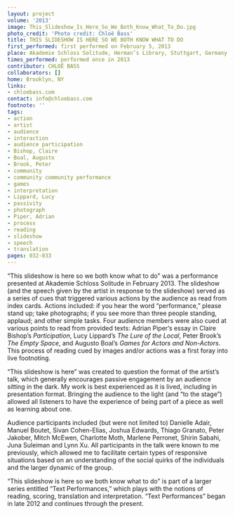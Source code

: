 ```yaml
---
layout: project
volume: '2013'
image: This_Slideshow_Is_Here_So_We_Both_Know_What_To_Do.jpg
photo_credit: 'Photo credit: Chloë Bass'
title: THIS SLIDESHOW IS HERE SO WE BOTH KNOW WHAT TO DO
first_performed: first performed on February 5, 2013
place: Akademie Schloss Solitude, Herman’s Library, Stuttgart, Germany
times_performed: performed once in 2013
contributor: CHLOË BASS
collaborators: []
home: Brooklyn, NY
links:
- chloebass.com
contact: info@chloebass.com
footnote: ''
tags:
- action
- artist
- audience
- interaction
- audience participation
- Bishop, Claire
- Boal, Augusto
- Brook, Peter
- community
- community community performance
- games
- interpretation
- Lippard, Lucy
- passivity
- photograph
- Piper, Adrian
- process
- reading
- slideshow
- speech
- translation
pages: 032-033
---
```


“This slideshow is here so we both know what to do” was a performance presented at Akademie Schloss Solitude in February 2013. The slideshow (and the speech given by the artist in response to the slideshow) served as a series of cues that triggered various actions by the audience as read from index cards. Actions included: if you hear the word “performance,” please stand up; take photographs; if you see more than three people standing, applaud; and other simple tasks. Four audience members were also cued at various points to read from provided texts: Adrian Piper’s essay in Claire Bishop’s _Participation_, Lucy Lippard’s _The Lure of the Local_, Peter Brook’s _The Empty Space_, and Augusto Boal’s _Games for Actors and Non-Actors_. This process of reading cued by images and/or actions was a first foray into live footnoting.

“This slideshow is here” was created to question the format of the artist’s talk, which generally encourages passive engagement by an audience sitting in the dark. My work is best experienced as it is lived, including in presentation format. Bringing the audience to the light (and “to the stage”) allowed all listeners to have the experience of being part of a piece as well as learning about one.

Audience participants included (but were not limited to) Danielle Adair, Manuel Boutet, Sivan Cohen-Elias, Joshua Edwards, Thiago Granato, Peter Jakober, Mitch McEwen, Charlotte Moth, Marlene Perronet, Shirin Sabahi, Juna Suleiman and Lynn Xu. All participants in the talk were known to me previously, which allowed me to facilitate certain types of responsive situations based on an understanding of the social quirks of the individuals and the larger dynamic of the group.

“This slideshow is here so we both know what to do” is part of a larger series entitled “Text Performances,” which plays with the notions of reading, scoring, translation and interpretation. “Text Performances” began in late 2012 and continues through the present.
